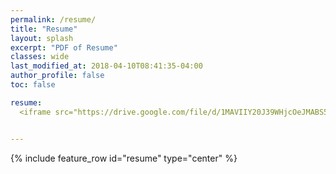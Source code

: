 ```yaml
---
permalink: /resume/
title: "Resume"
layout: splash
excerpt: "PDF of Resume"
classes: wide
last_modified_at: 2018-04-10T08:41:35-04:00
author_profile: false
toc: false

resume:
  <iframe src="https://drive.google.com/file/d/1MAVIIY20J39WHjcOeJMABS5G1fc3zx4K/preview" width="840" height="960"></iframe>


---
```


{% include feature_row id="resume" type="center" %}
